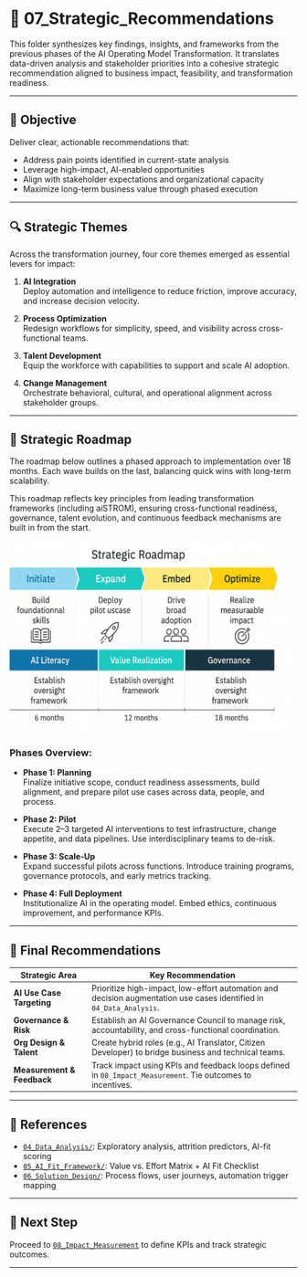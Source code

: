 # 🧩 07_Strategic_Recommendations

This folder synthesizes key findings, insights, and frameworks from the previous phases of the AI Operating Model Transformation. It translates data-driven analysis and stakeholder priorities into a cohesive strategic recommendation aligned to business impact, feasibility, and transformation readiness.

---

## 🎯 Objective

Deliver clear, actionable recommendations that:

- Address pain points identified in current-state analysis
- Leverage high-impact, AI-enabled opportunities
- Align with stakeholder expectations and organizational capacity
- Maximize long-term business value through phased execution

---

## 🔍 Strategic Themes

Across the transformation journey, four core themes emerged as essential levers for impact:

1. **AI Integration**  
   Deploy automation and intelligence to reduce friction, improve accuracy, and increase decision velocity.

2. **Process Optimization**  
   Redesign workflows for simplicity, speed, and visibility across cross-functional teams.

3. **Talent Development**  
   Equip the workforce with capabilities to support and scale AI adoption.

4. **Change Management**  
   Orchestrate behavioral, cultural, and operational alignment across stakeholder groups.

---

## 🧠 Strategic Roadmap

The roadmap below outlines a phased approach to implementation over 18 months. Each wave builds on the last, balancing quick wins with long-term scalability.

This roadmap reflects key principles from leading transformation frameworks (including aiSTROM), ensuring cross-functional readiness, governance, talent evolution, and continuous feedback mechanisms are built in from the start.

![Strategic Roadmap](./Strategic_Roadmap.png)

### **Phases Overview:**

- **Phase 1: Planning**  
  Finalize initiative scope, conduct readiness assessments, build alignment, and prepare pilot use cases across data, people, and process.

- **Phase 2: Pilot**  
  Execute 2–3 targeted AI interventions to test infrastructure, change appetite, and data pipelines. Use interdisciplinary teams to de-risk.

- **Phase 3: Scale-Up**  
  Expand successful pilots across functions. Introduce training programs, governance protocols, and early metrics tracking.

- **Phase 4: Full Deployment**  
  Institutionalize AI in the operating model. Embed ethics, continuous improvement, and performance KPIs.

---

## 🧾 Final Recommendations

| Strategic Area         | Key Recommendation |
|------------------------|---------------------|
| **AI Use Case Targeting**     | Prioritize high-impact, low-effort automation and decision augmentation use cases identified in `04_Data_Analysis`. |
| **Governance & Risk**         | Establish an AI Governance Council to manage risk, accountability, and cross-functional coordination. |
| **Org Design & Talent**       | Create hybrid roles (e.g., AI Translator, Citizen Developer) to bridge business and technical teams. |
| **Measurement & Feedback**    | Track impact using KPIs and feedback loops defined in `08_Impact_Measurement`. Tie outcomes to incentives. |

---

## 📁 References

- [`04_Data_Analysis/`](../04_Data_Analysis): Exploratory analysis, attrition predictors, AI-fit scoring
- [`05_AI_Fit_Framework/`](../05_AI_Fit_Framework): Value vs. Effort Matrix + AI Fit Checklist
- [`06_Solution_Design/`](../06_Solution_Design): Process flows, user journeys, automation trigger mapping

---

## 📌 Next Step

Proceed to [`08_Impact_Measurement`](../08_Impact_Measurement) to define KPIs and track strategic outcomes.

---
